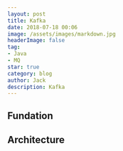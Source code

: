 ```yaml
---
layout: post
title: Kafka 
date: 2018-07-18 00:06
image: /assets/images/markdown.jpg
headerImage: false
tag:
- Java
- MQ
star: true
category: blog
author: Jack
description: Kafka
---
```



## Fundation

## Architecture

##



